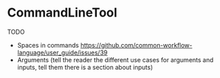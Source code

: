 # CommandLineTool

TODO

- Spaces in commands https://github.com/common-workflow-language/user_guide/issues/39
- Arguments (tell the reader the different use cases for arguments and inputs, tell them there is a section about inputs)
